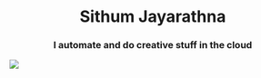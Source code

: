 <h1 align="center">Sithum Jayarathna</h1>
<h3 align="center">I automate and do creative stuff in the cloud</h3>

![](https://github-readme-stats.vercel.app/api?username=empitesithum&count_private=true&show_icons=true)
